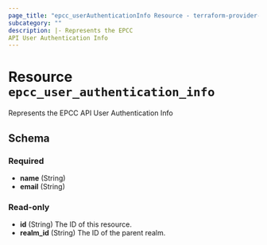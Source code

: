 ```yaml
---
page_title: "epcc_userAuthenticationInfo Resource - terraform-provider-epcc"
subcategory: ""
description: |- Represents the EPCC
API User Authentication Info
---
```


# Resource `epcc_user_authentication_info`

Represents the EPCC API User Authentication Info

## Schema

### Required

- **name** (String)
- **email** (String)

### Read-only

- **id** (String) The ID of this resource.
- **realm_id** (String) The ID of the parent realm.



